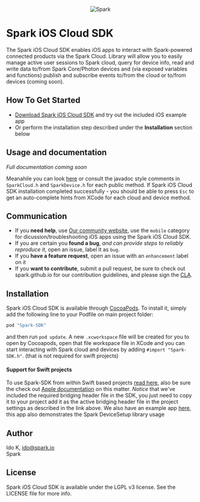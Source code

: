 <p align="center" >
<img src="https://s3.amazonaws.com/spark-website/spark.png" alt="Spark" title="Spark">
</p>

<!---
(Update link)
[![Build Status](https://travis-ci.org/AFNetworking/AFNetworking.svg)](https://travis-ci.org/Spark-SDK/Spark-SDK)
-->
# Spark iOS Cloud SDK 
The Spark iOS Cloud SDK enables iOS apps to interact with Spark-powered connected products via the Spark Cloud.
Library will allow you to easily manage active user sessions to Spark cloud, query for device info,
read and write data to/from Spark Core/Photon devices and (via exposed variables and functions)
publish and subscribe events to/from the cloud or to/from devices (coming soon).

## How To Get Started

- [Download Spark iOS Cloud SDK](https://github.com/spark/spark-sdk-ios/archive/master.zip) and try out the included iOS example app
- Or perform the installation step described under the **Installation** section below

## Usage and documentation

_Full documentation coming soon_

Meanahile you can look [here](http://cocoadocs.org/docsets/Spark-SDK/) or consult the javadoc style comments in `SparkCloud.h` and `SparkDevice.h` for each public method.
If Spark iOS Cloud SDK installation completed successfully - you should be able to press `Esc` to get an auto-complete hints from XCode for each cloud and device method.

## Communication

- If you **need help**, use [Our community website](http://community.spark.io), use the `mobile` category for dicussion/troubleshooting iOS apps using the Spark iOS Cloud SDK.
- If you are certain you **found a bug**, _and can provide steps to reliably reproduce it_, open an issue, label it as `bug`.
- If you **have a feature request**, open an issue with an `enhancement` label on it
- If you **want to contribute**, submit a pull request, be sure to check out spark.github.io for our contribution guidelines, and please sign the [CLA](https://docs.google.com/a/spark.io/forms/d/1_2P-vRKGUFg5bmpcKLHO_qNZWGi5HKYnfrrkd-sbZoA/viewform). 

## Installation

Spark iOS Cloud SDK is available through [CocoaPods](http://cocoapods.org). To install it, simply add the following line to your Podfile on main project folder:

```ruby
pod "Spark-SDK"
```

and then run `pod update`. A new `.xcworkspace` file will be created for you to open by Cocoapods, open that file workspace file in XCode and you can start interacting with Spark cloud and devices by
adding `#import "Spark-SDK.h"`. (that is not required for swift projects)


#### Support for Swift projects
To use Spark-SDK from within Swift based projects [read here](http://swiftalicio.us/2014/11/using-cocoapods-from-swift/), 
also be sure the check out [Apple documentation](https://developer.apple.com/library/ios/documentation/Swift/Conceptual/BuildingCocoaApps/InteractingWithObjective-CAPIs.html) on this matter.
_Notice_ that we've included the required bridging header file in the SDK, you just need to copy it to your project add it as the active bridging header file in the project settings as described in the link above.
We also have an example app [here](https://github.com/spark/spark-setup-ios-example), this app also demonstrates the Spark DeviceSetup library usage

## Author

Ido K, ido@spark.io  
Spark

## License

Spark iOS Cloud SDK is available under the LGPL v3 license. See the LICENSE file for more info.
